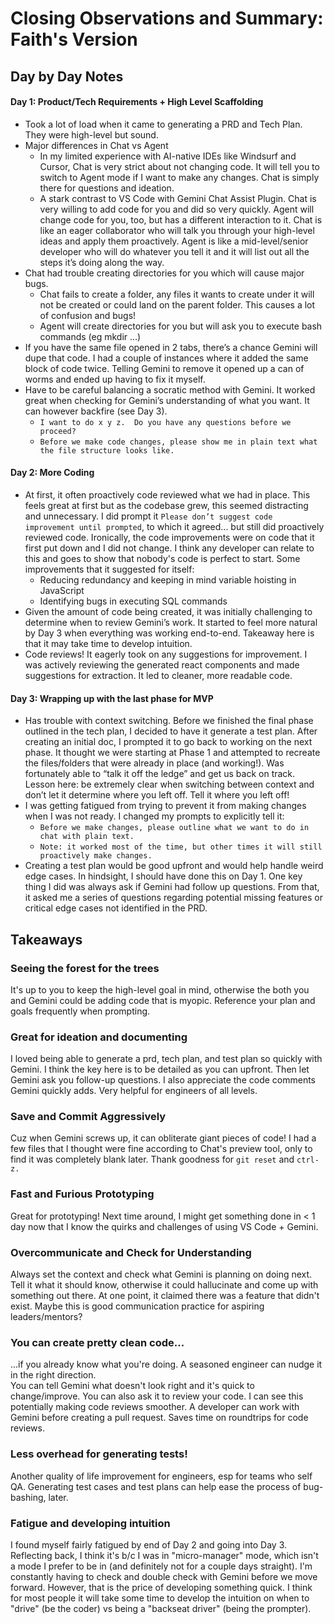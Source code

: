 # Closing Observations and Summary: Faith's Version
## Day by Day Notes
#### Day 1: Product/Tech Requirements + High Level Scaffolding
- Took a lot of load when it came to generating a PRD and Tech Plan.  They were high-level but sound.
- Major differences in Chat vs Agent
    - In my limited experience with AI-native IDEs like Windsurf and Cursor, Chat is very strict about not changing code.  It will tell you to switch to Agent mode if I want to make any changes.  Chat is simply there for questions and ideation.
    - A stark contrast to VS Code with Gemini Chat Assist Plugin.  Chat is very willing to add code for you and did so very quickly.  Agent will change code for you, too, but has a different interaction to it.  Chat is like an eager collaborator who will talk you through your high-level ideas and apply them proactively.  Agent is like a mid-level/senior developer who will do whatever you tell it and it will list out all the steps it’s doing along the way. 
- Chat had trouble creating directories for you which will cause major bugs. 
    - Chat fails to create a folder, any files it wants to create under it will not be created or could land on the parent folder.  This causes a lot of confusion and bugs!
    - Agent will create directories for you but will ask you to execute bash commands (eg mkdir …)
- If you have the same file opened in 2 tabs, there’s a chance Gemini will dupe that code.  I had a couple of instances where it added the same block of code twice.  Telling Gemini to remove it opened up a can of worms and ended up having to fix it myself.
- Have to be careful balancing a socratic method with Gemini.  It worked great when checking for Gemini’s understanding of what you want.  It can however backfire (see Day 3).  
    - `I want to do x y z.  Do you have any questions before we proceed?`
    - `Before we make code changes, please show me in plain text what the file structure looks like.`


#### Day 2: More Coding
- At first, it often proactively code reviewed what we had in place.  This feels great at first but as the codebase grew, this seemed distracting and unnecessary.  I did prompt it `Please don’t suggest code improvement until prompted`, to which it agreed... but still did proactively reviewed code.  Ironically, the code improvements were on code that it first put down and I did not change.  I think any developer can relate to this and goes to show that nobody's code is perfect to start.  Some improvements that it suggested for itself:
    - Reducing redundancy and keeping in mind variable hoisting in JavaScript
    - Identifying bugs in executing SQL commands
- Given the amount of code being created, it was initially challenging to determine when to review Gemini’s work.  It started to feel more natural by Day 3 when everything was working end-to-end.  Takeaway here is that it may take time to develop intuition.
- Code reviews! It eagerly took on any suggestions for improvement.  I was actively reviewing the generated react components and made suggestions for extraction.  It led to cleaner, more readable code.

#### Day 3: Wrapping up with the last phase for MVP
- Has trouble with context switching.  Before we finished the final phase outlined in the tech plan, I decided to have it generate a test plan.  After creating an initial doc, I prompted it to go back to working on the next phase.  It thought we were starting at Phase 1 and attempted to recreate the files/folders that were already in place (and working!).  Was fortunately able to “talk it off the ledge” and get us back on track.  Lesson here: be extremely clear when switching between context and don’t let it determine where you left off.  Tell it where you left off!
- I was getting fatigued from trying to prevent it from making changes when I was not ready.  I changed my prompts to explicitly tell it:
    - `Before we make changes, please outline what we want to do in chat with plain text.`
    - `Note: it worked most of the time, but other times it will still proactively make changes.`
- Creating a test plan would be good upfront and would help handle weird edge cases.  In hindsight, I should have done this on Day 1.  One key thing I did was always ask if Gemini had follow up questions.  From that, it asked me a series of questions regarding potential missing features or critical edge cases not identified in the PRD.



## Takeaways
### Seeing the forest for the trees 
It's up to you to keep the high-level goal in mind, otherwise the both you and Gemini could be adding code that is myopic. Reference your plan and goals frequently when prompting.

### Great for ideation and documenting
I loved being able to generate a prd, tech plan, and test plan so quickly with Gemini.  I think the key here is to be detailed as you can upfront. Then let Gemini ask you follow-up questions.  I also appreciate the code comments Gemini quickly adds.  Very helpful for engineers of all levels.

### Save and Commit Aggressively
Cuz when Gemini screws up, it can obliterate giant pieces of code!  I had a few files that I thought were fine according to Chat's preview tool, only to find it was completely blank later.  Thank goodness for `git reset` and `ctrl-z.`

### Fast and Furious Prototyping
Great for prototyping!  Next time around, I might get something done in < 1 day now that I know the quirks and challenges of using VS Code + Gemini.

### Overcommunicate and Check for Understanding
Always set the context and check what Gemini is planning on doing next.  Tell it what it should know, otherwise it could hallucinate and come up with something out there.  At one point, it claimed there was a feature that didn't exist. Maybe this is good communication practice for aspiring leaders/mentors?

### You can create pretty clean code...
...if you already know what you're doing.  A seasoned engineer can nudge it in the right direction.  
You can tell Gemini what doesn't look right and it's quick to change/improve.  You can also ask it to review your code.  I can see this potentially making code reviews smoother.  A developer can work with Gemini before creating a pull request.  Saves time on roundtrips for code reviews.

### Less overhead for generating tests!
Another quality of life improvement for engineers, esp for teams who self QA.  Generating test cases and test plans can help ease the process of bug-bashing, later.

### Fatigue and developing intuition
I found myself fairly fatigued by end of Day 2 and going into Day 3.  Reflecting back, I think it's b/c I was in "micro-manager" mode, which isn't a mode I prefer to be in (and definitely not for a couple days straight).  I'm constantly having to check and double check with Gemini before we move forward.  However, that is the price of developing something quick.  I think for most people it will take some time to develop the intuition on when to "drive" (be the coder) vs being a "backseat driver" (being the prompter).
